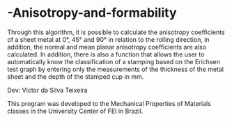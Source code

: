 # -Anisotropy-and-formability

Through this algorithm, it is possible to calculate the anisotropy coefficients of a sheet metal at 0°, 45° and 90° in relation to the rolling direction, in addition, the normal and mean planar anisotropy coefficients are also calculated. In addition, there is also a function that allows the user to automatically know the classification of a stamping based on the Erichsen test graph by entering only the measurements of the thickness of the metal sheet and the depth of the stamped cup in mm.

Dev: Victor da Silva Teixeira

This program was developed to the Mechanical Properties of Materials classes in the University Center of FEI in Brazil.
